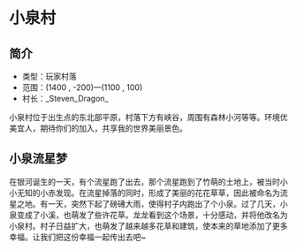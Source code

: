 # 小泉村

## 简介

* 类型：玩家村落
* 范围：\(1400 , -200\)—\(1100 , 100\)
* 村长：\_Steven\_Dragon\_

小泉村位于出生点的东北部平原，村落下方有峡谷，周围有森林小河等等。环境优美宜人，期待你们的加入，共享我的世界美丽景色。

## 小泉流星梦

在银河诞生的一天，有个流星跑了出去，那个流星跑到了竹萌的土地上，被当时小小无知的小赤发现。在流星掉落的同时，形成了美丽的花花草草，因此被命名为流星之地。有一天，突然下起了磅礡大雨，使得村子内跑出了个小泉。过了几天，小泉变成了小溪，也萌发了些许花草。龙龙看到这个场景，十分感动，并将他改名为小泉村。村子日益扩大，也萌发了越来越多花草和建筑，使本来的草地添加了更多幸福。让我们把这份幸福一起传出去吧~

